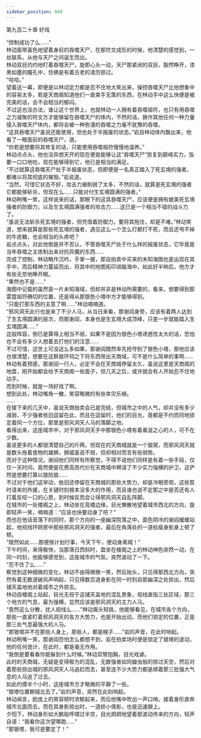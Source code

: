```yaml
---
sidebar_position: 840
---
```

 第九百二十章 好戏


“控制成功了么……”  
林动面带喜色地望着身前的吞噬天尸，在那符文成形的时候，他清楚的感觉到，一丝联系，从他与天尸之间诞生而出。  
林动双目灼灼地盯着吞噬天尸，旋即心头一动，天尸那紧闭的双目，豁然睁开，漆黑如墨的瞳孔中，仿佛是有着古老的凌厉掠过。  
“哈哈。”  
望着这一幕，即便是以林动定力都是忍不住地大笑出来，操控吞噬天尸比他想象中的容易太多，若是天商阁知道他们一直束手无策的东西，在林动手中这么快便是被完美的话，会不会相当的郁闷。  
不过这也没办法，谁让这个世界上，也就林动一人拥有着吞噬祖符，也只有用吞噬之力凝聚的符文方才能够留在吞噬天尸的体内，不然的话，换作其他任何一种力量侵入吞噬天尸体内，都将会被一种弥漫的吞噬之力毫不犹豫的吞噬。  
“这具吞噬天尸虽说还能使用，但也处于半报废的状态。”岩自林动体内飘出来，他看了一眼面前的吞噬天尸，道。  
“你若是想要将其修复的话，只能使用吞噬祖符慢慢地温养。”  
林动点点头，他也没异想天开的现在便是能够让这“吞噬天尸”恢复到巅峰实力，饭要一口口地吃，现在能够得到它，他已是相当的满足。  
“不过就算这吞噬天尸处于半报废状态，但即便是一名真正踏入了死玄境的强者，都难以将其彻底的摧毁。”岩说道。  
“当然，可惜它状态不好，攻击力被削弱了太多，不然的话，就算是死玄境的强者它都能够斩杀，但现在么……只能对付生玄境圆满的强者。”  
林动咧嘴一笑，这样说来的话，那眼下的这具吞噬天尸，应该便是拥有媲美死玄境强者的防御力，以及生玄境圆满强者的攻击力……这已是一个相当不错的战斗力了。  
“虽说无法斩杀死玄境的强者，但凭借着防御力，要将其拖住，却是不难。”林动笑道，想来就算是那些死玄境的强者，遇见这么一个怎么打都打不死，而且还甩不掉的牛皮糖，也会相当的头疼吧？  
岩点点头，对此他倒是并不否认，不管吞噬天尸处于什么样的报废状态，它毕竟是当年吞噬之主炼制出来对抗异魔的东西……  
完成了控制，林动略作沉吟，手掌一握，那自拍卖中买来的未知海图也是出现在其手中，而后精神力蔓延而出，将其中的地图拓印进脑海中，如此好半晌后，他方才有些无奈地睁开眼。  
“果然也不是……”  
海图中记载的虽然是一片未知海域，但却并非是林动所需要的，看来，想要得到那雷霆祖符确切的位置，还是得从那银色小塔中方才能够得到。  
“只能打那东西的主意了啊……”林动喃喃道。  
“邪风洞天此行也是来了不少人马，从当日来看，那谢阎身旁，应该有着两人达到了生玄境圆满的层次，而那谢阎，本身也是生玄境大成顶峰，只差一步就能踏入生玄境圆满……”  
这般阵容，倒已是算得上相当不弱，如果不是因为银色小塔诱惑性太大的话，恐怕也不会有多少人想着去打他们的注意……  
不过可惜，这世上可没这么多如果，那谢阎既然率先抢夺到了银色小塔，那他应该也很清楚，想要在这群狼环伺之下将东西带出天商域，可不是什么简单的事啊……  
林动有着预感，那谢阎一行人，必定不会在天商城停留太久，虽说这里是天商阁的地盘，刚开始都会给予天商阁一些面子，但几天之后，或许就会有人开始忍不住地动手。  
而到时候，就是一场好戏了啊。  
想到此处，林动嘴角一撇，笑容略微的有些幸灾乐祸。  
……  
在接下来的几天中，虽说天商拍卖会已是完结，但城市之中的人气，却并没有多少减弱，不少强者依旧逗留在此，而且在逗留时，他们的目光，竟都是不约而同地锁定着同一个方位，那里是邪风洞天人马的落脚之地。  
看得出来，这座城市中，对于邪风洞天手中那银色小塔有着垂涎之心的人，可不在少数。  
虽说更多的人都很清楚自己的斤两，但现在的天商城就是一个狼窝，而邪风洞天就是数头拖着食物的雄狮，狮威虽说不弱，但却相对而言有些弱势。  
而对于这种情况，谢阎他们同样有所察觉，不得不说他们同样是有着一些手段，仅仅一天时间，竟然便是花费高昂代价在天商城中聘请了不少实力强横的护卫，这俨然是想要打算以狼防狼……  
不过对于他们这举动，依旧还停留在天商城的那些大势力，却是冷眼旁观，这些暂时请来的外援，在关键时刻根本没多大的作用，而且谁也说不定那之中是否还有人打着反咬一口的心思，到时候反而会让得邪风洞天自乱阵脚。  
在城市的一处楼阁之上，林动坐在高楼边缘，目光懒散地望着城市西北的方向，旋即轻声一笑，喃喃道：“应该也快要动身了吧？”  
而也在他话音落下的同时，那个方向的一座幽深院落之中，面色阴冷的谢阎缓缓站起，他视线环顾房中那些邪风洞天的强者，最后在角落处的一道枯瘦身影身上顿了顿。  
“既然如此……那便按计划行事，今天下午，便动身离城！”  
下午时间，来得极快，当那落日西斜时，盘坐在楼阁之上的林动神色突然一动，在同一时刻，他能够感觉到，这座城市的气氛，突然波动了一下。  
“忍不住了么……”  
察觉到这种细微的变化，林动不由得微微一笑，然后抬头，只见得那西北方向，突然有着无数道破风声响起，只见得数百道身影在同一时刻自那幽深之处掠出，然后铺天盖地地对着城市之外掠去。  
林动自楼阁上站起，目光无视于这铺天盖地的混乱景象，视线直指三处区域，那三个地方的气息，最为强横，显然应该是邪风洞天的主力人马。  
“竟然这么分散，扰人视线么……”林动眉头轻挑，他能够看见，在城市各个方向，那些一直紧盯着邪风洞天的各方大势力，也是开始出动，而他们锁定的位置，正是那三处气息最强大的人马。  
“那银塔并不在那些人身上，那些人，都是幌子……”岩的声音，在此时响起。  
林动咧嘴一笑，那谢阎恐怕怎么都想不到，岩在拍卖场时便是锁定了银塔的波动，他的任何诡计，在此时，都是毫无作用。  
“我倒是要看看你能躲到什么时候。”林动双臂抱胸，目光戏谑。  
此时的天商城，无疑是变得极为的混乱，无数强者如同蝗虫般的掠过天空，然后对着那些掠出城的邪风洞天人马追赶而去，甚至连不少大势力都是顺着那三批强大气息的人马追了过去。  
如此约摸半个小时，这座城市方才略微的平静了一些。  
“银塔位置朝城北去了。”岩的声音，突然在此刻响起。  
林动闻言，脸庞上的笑容顿时浓郁起来，而后他嘴中吹出一声口哨，接着身形直奔城市北面而去，而在其身影掠出时，一道娇小倩影，也是迅速跟上。  
夕阳下，林动身形如大鹏般呼啸过半空，目光炯炯地望着那波动传来的方向，轻声自语：“我看你这次望哪跑……”  
“那银塔，我可是要定了！”  
  
  
